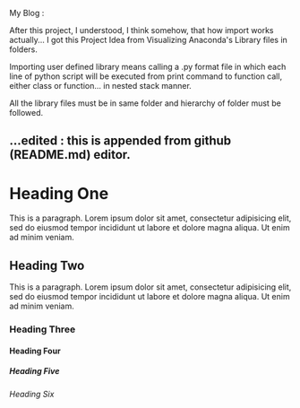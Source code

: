 My Blog :

After this project, I understood, I think somehow, that how import works actually...
I got this Project Idea from Visualizing Anaconda's Library files in folders.

Importing user defined library means calling a .py format file in which 
each line of python script will be executed from print command to function call, 
either class or function... in nested stack manner.

All the library files must be in same folder and hierarchy of folder must be followed.

...edited : this is appended from github (README.md) editor.
--------------------------------------------------------------------------

<h1>Heading One</h1>
<p>This is a paragraph. Lorem ipsum dolor sit amet, consectetur
adipisicing elit, sed do eiusmod tempor incididunt ut labore
et dolore magna aliqua. Ut enim ad minim veniam.</p>
 
<h2>Heading Two</h2>
 
<p>This is a paragraph. Lorem ipsum dolor sit amet, consectetur
adipisicing elit, sed do eiusmod tempor incididunt ut labore
et dolore magna aliqua. Ut enim ad minim veniam.</p>
 
<h3>Heading Three</h3>
<h4>Heading Four</h4>
<h5>Heading Five</h5>
<h6>Heading Six</h6>

